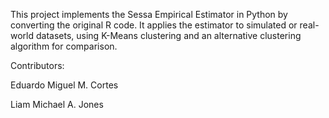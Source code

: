 This project implements the Sessa Empirical Estimator in Python by converting the original R code. It applies the estimator to simulated or real-world datasets, using K-Means clustering and an alternative clustering algorithm for comparison.


Contributors:

Eduardo Miguel M. Cortes

Liam Michael A. Jones
 

